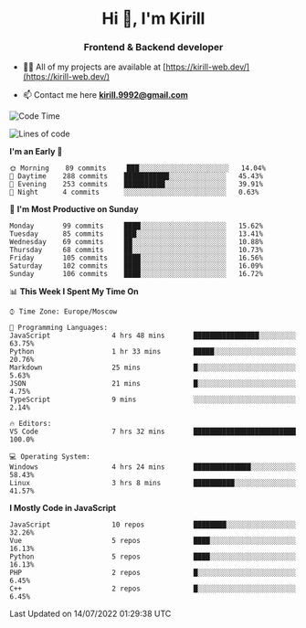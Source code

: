 <h1 align="center">Hi 👋, I'm Kirill</h1>
<h3 align="center">Frontend & Backend developer</h3>

- 👨‍💻 All of my projects are available at [https://kirill-web.dev/](https://kirill-web.dev/)

- 📫 Contact me here **kirill.9992@gmail.com**











<!--START_SECTION:waka-->
![Code Time](http://img.shields.io/badge/Code%20Time-0%20secs-blue)

![Lines of code](https://img.shields.io/badge/From%20Hello%20World%20I%27ve%20Written-525%20Thousand%20lines%20of%20code-blue)

**I'm an Early 🐤** 

```text
🌞 Morning    89 commits     ███░░░░░░░░░░░░░░░░░░░░░░   14.04% 
🌆 Daytime    288 commits    ███████████░░░░░░░░░░░░░░   45.43% 
🌃 Evening    253 commits    ██████████░░░░░░░░░░░░░░░   39.91% 
🌙 Night      4 commits      ░░░░░░░░░░░░░░░░░░░░░░░░░   0.63%

```
📅 **I'm Most Productive on Sunday** 

```text
Monday       99 commits     ████░░░░░░░░░░░░░░░░░░░░░   15.62% 
Tuesday      85 commits     ███░░░░░░░░░░░░░░░░░░░░░░   13.41% 
Wednesday    69 commits     ██░░░░░░░░░░░░░░░░░░░░░░░   10.88% 
Thursday     68 commits     ██░░░░░░░░░░░░░░░░░░░░░░░   10.73% 
Friday       105 commits    ████░░░░░░░░░░░░░░░░░░░░░   16.56% 
Saturday     102 commits    ████░░░░░░░░░░░░░░░░░░░░░   16.09% 
Sunday       106 commits    ████░░░░░░░░░░░░░░░░░░░░░   16.72%

```


📊 **This Week I Spent My Time On** 

```text
⌚︎ Time Zone: Europe/Moscow

💬 Programming Languages: 
JavaScript               4 hrs 48 mins       ████████████████░░░░░░░░░   63.75% 
Python                   1 hr 33 mins        █████░░░░░░░░░░░░░░░░░░░░   20.76% 
Markdown                 25 mins             █░░░░░░░░░░░░░░░░░░░░░░░░   5.63% 
JSON                     21 mins             █░░░░░░░░░░░░░░░░░░░░░░░░   4.75% 
TypeScript               9 mins              ░░░░░░░░░░░░░░░░░░░░░░░░░   2.14%

🔥 Editors: 
VS Code                  7 hrs 32 mins       █████████████████████████   100.0%

💻 Operating System: 
Windows                  4 hrs 24 mins       ██████████████░░░░░░░░░░░   58.43% 
Linux                    3 hrs 8 mins        ██████████░░░░░░░░░░░░░░░   41.57%

```

**I Mostly Code in JavaScript** 

```text
JavaScript               10 repos            ████████░░░░░░░░░░░░░░░░░   32.26% 
Vue                      5 repos             ████░░░░░░░░░░░░░░░░░░░░░   16.13% 
Python                   5 repos             ████░░░░░░░░░░░░░░░░░░░░░   16.13% 
PHP                      2 repos             █░░░░░░░░░░░░░░░░░░░░░░░░   6.45% 
C++                      2 repos             █░░░░░░░░░░░░░░░░░░░░░░░░   6.45%

```



 Last Updated on 14/07/2022 01:29:38 UTC
<!--END_SECTION:waka-->
